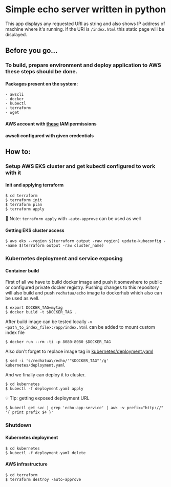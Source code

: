 # Simple echo server written in python
This app displays any requested URI as string and also shows IP address of machine where it's running. If the URI is `/index.html` this static page will be displayed.

## Before you go...
### To build, prepare environment and deploy application to AWS these steps should be done.
#### Packages present on the system:
    - awscli
    - docker
    - kubectl
    - terraform
    - wget
#### AWS account with [these](https://github.com/redhatua/py.echo/blob/master/IAM.md) IAM permissions
#### awscli configured with given credentials

## How to:

### Setup AWS EKS cluster and get kubectl configured to work with it
#### Init and applying terraform

```shell
$ cd terraform
$ terraform init
$ terraform plan
$ terraform apply
```
:memo: Note: `terraform apply` with `-auto-approve` can be used as well

#### Getting EKS cluster access
```shell
$ aws eks --region $(terraform output -raw region) update-kubeconfig --name $(terraform output -raw cluster_name)
```

### Kubernetes deployment and service exposing 
#### Container build 
First of all we have to build docker image and push it somewhere to public or configured private docker registry. Pushing changes to this repository will also build and push `redhatua/echo` image to dockerhub which also can be used as well.

```shell
$ export DOCKER_TAG=mytag
$ docker build -t $DOCKER_TAG .
```
After build image can be tested locally `-v <path_to_index_file>:/app/index.html` can be added to mount custom index file
```shell
$ docker run --rm -ti -p 8080:8080 $DOCKER_TAG
```

Also don't forget to replace image tag in [kubernetes/deployment.yaml](https://github.com/redhatua/py.echo/blob/master/kubernetes/deployment.yaml)
```shell
$ sed -i 's/redhatua\/echo/'"$DOCKER_TAG"'/g' kubernetes/deployment.yaml
```
And we finally can deploy it to cluster.
```shell
$ cd kubernetes
$ kubectl -f deployment.yaml apply
```
:bulb: Tip: getting exposed deployment URL
```shell
$ kubectl get svc | grep 'echo-app-service' | awk -v prefix="http://" '{ print prefix $4 }'
```

### Shutdown
#### Kubernetes deployment
```shell
$ cd kubernetes
$ kubectl -f deployment.yaml delete
```
#### AWS infrastructure
```shell
$ cd terraform
$ terraform destroy -auto-approve
```
